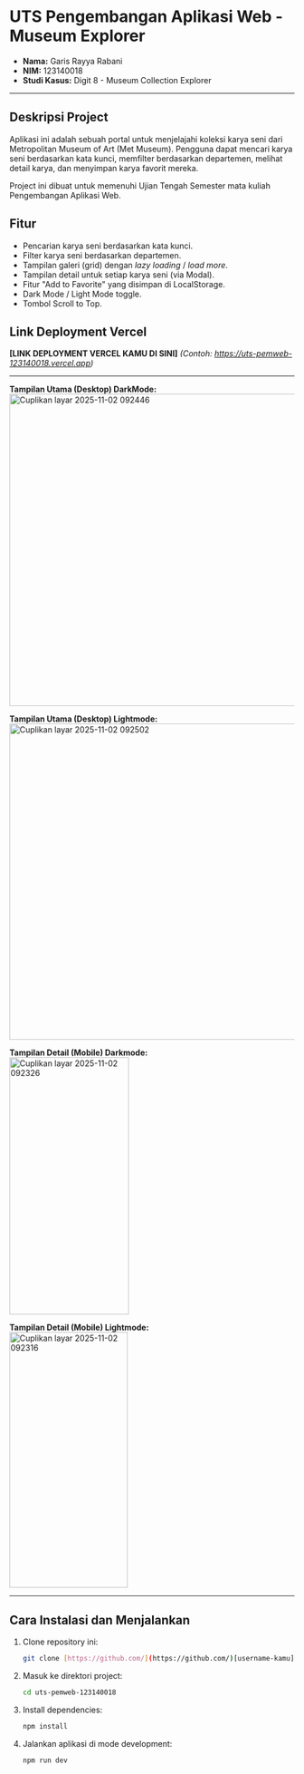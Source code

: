 # UTS Pengembangan Aplikasi Web - Museum Explorer

- **Nama:** Garis Rayya Rabani
- **NIM:** 123140018
- **Studi Kasus:** Digit 8 - Museum Collection Explorer

---

## Deskripsi Project

Aplikasi ini adalah sebuah portal untuk menjelajahi koleksi karya seni dari Metropolitan Museum of Art (Met Museum). Pengguna dapat mencari karya seni berdasarkan kata kunci, memfilter berdasarkan departemen, melihat detail karya, dan menyimpan karya favorit mereka.

Project ini dibuat untuk memenuhi Ujian Tengah Semester mata kuliah Pengembangan Aplikasi Web.

## Fitur
- Pencarian karya seni berdasarkan kata kunci.
- Filter karya seni berdasarkan departemen.
- Tampilan galeri (grid) dengan *lazy loading* / *load more*.
- Tampilan detail untuk setiap karya seni (via Modal).
- Fitur "Add to Favorite" yang disimpan di LocalStorage.
- Dark Mode / Light Mode toggle.
- Tombol Scroll to Top.

## Link Deployment Vercel

**[LINK DEPLOYMENT VERCEL KAMU DI SINI]** *(Contoh: https://uts-pemweb-123140018.vercel.app)*

---

**Tampilan Utama (Desktop) DarkMode:**<br>
<img width="589" height="551" alt="Cuplikan layar 2025-11-02 092446" src="https://github.com/user-attachments/assets/1212f53b-457b-4576-906b-d17f4512e103" />

**Tampilan Utama (Desktop) Lightmode:**<br>
<img width="592" height="558" alt="Cuplikan layar 2025-11-02 092502" src="https://github.com/user-attachments/assets/08ed77d9-6c59-4c9f-a74a-9f8310009480" />

**Tampilan Detail (Mobile) Darkmode:**<br>
<img width="211" height="454" alt="Cuplikan layar 2025-11-02 092326" src="https://github.com/user-attachments/assets/1f03e1c5-a568-4d5d-b8fb-29aeebdf947d" />

**Tampilan Detail (Mobile) Lightmode:**<br>
<img width="209" height="451" alt="Cuplikan layar 2025-11-02 092316" src="https://github.com/user-attachments/assets/1486508a-06ea-4049-bd77-fdf1f5739f04" />

---
## Cara Instalasi dan Menjalankan

1.  Clone repository ini:
    ```bash
    git clone [https://github.com/](https://github.com/)[username-kamu]/uts-pemweb-123140018.git
    ```
2.  Masuk ke direktori project:
    ```bash
    cd uts-pemweb-123140018
    ```
3.  Install dependencies:
    ```bash
    npm install
    ```
4.  Jalankan aplikasi di mode development:
    ```bash
    npm run dev
    ```
